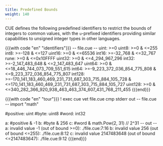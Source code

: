 ```yaml
---
title: Predefined Bounds
weight: 140
---
```


CUE defines the following predefined identifiers to restrict the bounds of
integers to common values,
with the `u`-prefixed identifiers providing similar capabilities to unsigned
integer types in other languages.

{{{with code "en" "identifiers"}}}
-- file.cue --
uint:    >=0
uint8:   >=0 & <=255
int8:    >=-128 & <=127
uint16:  >=0 & <=65536
int16:   >=-32_768 & <=32_767
rune:    >=0 & <=0x10FFFF
uint32:  >=0 & <=4_294_967_296
int32:   >=-2_147_483_648 & <=2_147_483_647
uint64:  >=0 & <=18_446_744_073_709_551_615
int64:   >=-9_223_372_036_854_775_808 & <=9_223_372_036_854_775_807
int128:  >=-170_141_183_460_469_231_731_687_303_715_884_105_728 & <=170_141_183_460_469_231_731_687_303_715_884_105_727
uint128: >=0 & <=340_282_366_920_938_463_463_374_607_431_768_211_455
{{{end}}}

{{{with code "en" "tour"}}}
! exec cue vet file.cue
cmp stderr out
-- file.cue --
import "math"

#positive: uint
#byte:     uint8
#word:     int32

a: #positive & -1
b: #byte & 256
c: #word & math.Pow(2, 31) // 2^31
-- out --
a: invalid value -1 (out of bound >=0):
    ./file.cue:7:16
b: invalid value 256 (out of bound <=255):
    ./file.cue:8:12
c: invalid value 2147483648 (out of bound <=2147483647):
    ./file.cue:9:12
{{{end}}}
